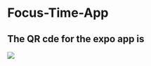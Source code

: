 ﻿# Focus-Time-App

## The QR cde for the expo app is 
<img src="https://i.ibb.co/3FPXjLv/focus-Time-App-QR.png"/>
